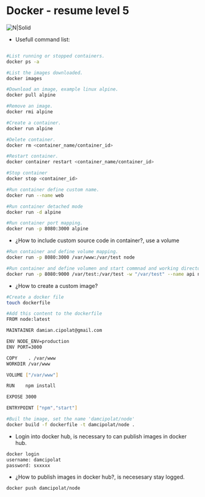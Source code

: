 # Docker - resume level 5

![N|Solid](https://www.openshift.org/img/logo-docker-h.svg)

- Usefull command list:

```sh

#List running or stopped containers.
docker ps -a

#List the images downloaded.
docker images

#Download an image, example linux alpine.
docker pull alpine

#Remove an image.
docker rmi alpine

#Create a container.
docker run alpine

#Delete container.
docker rm <container_name/container_id>

#Restart container.
docker container restart <container_name/container_id>

#Stop container
docker stop <container_id>

#Run container define custom name.
docker run --name web

#Run container detached mode
docker run -d alpine

#Run container port mapping.
docker run -p 8080:3000 alpine
```
- ¿How to include custom source code in container?, use a volume

```sh
#Run container and define volume mapping.
docker run -p 8080:3000 /var/www:/var/test node

#Run container and define volumen and start commnad and working directory
docker run -p 8080:9000 /var/test:/var/test -w "/var/test" --name api node npm start
```
- ¿How to create a custom image?

```sh
#Create a docker file
touch dockerfile

#Add this content to the dockerfile
FROM node:latest

MAINTAINER damian.cipolat@gmail.com

ENV NODE_ENV=production
ENV PORT=3000

COPY    . /var/www
WORKDIR /var/www

VOLUME ["/var/www"]

RUN    npm install

EXPOSE 3000

ENTRYPOINT ["npm","start"]

#Buil the image, set the name 'damcipolat/node'
docker build -f dockerfile -t damcipolat/node .
```
- Login into docker hub, is necessary to can publish images in docker hub.

```sh
docker login
username: damcipolat
password: sxxxxx
```
- ¿How to publish images in docker hub?, is necesesary stay logged.

```sh
docker push damcipolat/node
```
